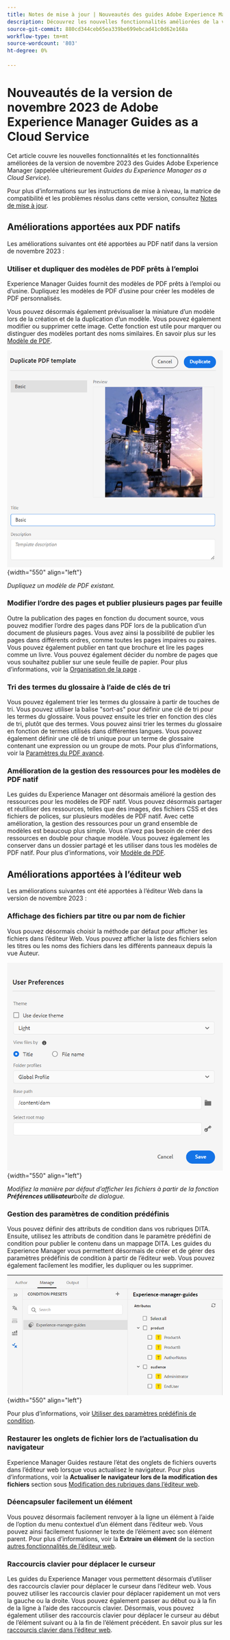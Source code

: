 ```yaml
---
title: Notes de mise à jour | Nouveautés des guides Adobe Experience Manager, version de novembre 2023
description: Découvrez les nouvelles fonctionnalités améliorées de la version de novembre 2023 de Adobe Experience Manager Guides as a Cloud Service.
source-git-commit: 880cd344ceb65ea339be699ebcad41c0d62e168a
workflow-type: tm+mt
source-wordcount: '803'
ht-degree: 0%

---
```


# Nouveautés de la version de novembre 2023 de Adobe Experience Manager Guides as a Cloud Service

Cet article couvre les nouvelles fonctionnalités et les fonctionnalités améliorées de la version de novembre 2023 des Guides Adobe Experience Manager (appelée ultérieurement *Guides du Experience Manager as a Cloud Service*).

Pour plus d’informations sur les instructions de mise à niveau, la matrice de compatibilité et les problèmes résolus dans cette version, consultez [Notes de mise à jour](release-notes-2023.11.0.md).

## Améliorations apportées aux PDF natifs

Les améliorations suivantes ont été apportées au PDF natif dans la version de novembre 2023 :

### Utiliser et dupliquer des modèles de PDF prêts à l’emploi

Experience Manager Guides fournit des modèles de PDF prêts à l’emploi ou d’usine. Dupliquez les modèles de PDF d’usine pour créer les modèles de PDF personnalisés.

Vous pouvez désormais également prévisualiser la miniature d’un modèle lors de la création et de la duplication d’un modèle. Vous pouvez également modifier ou supprimer cette image. Cette fonction est utile pour marquer ou distinguer des modèles portant des noms similaires.
En savoir plus sur les [Modèle de PDF](../native-pdf/pdf-template.md).

![Boîte de dialogue Dupliquer le modèle de PDF](assets/duplicate-template.png){width="550" align="left"}

*Dupliquez un modèle de PDF existant.*


### Modifier l’ordre des pages et publier plusieurs pages par feuille

Outre la publication des pages en fonction du document source, vous pouvez modifier l’ordre des pages dans PDF lors de la publication d’un document de plusieurs pages.  Vous avez ainsi la possibilité de publier les pages dans différents ordres, comme toutes les pages impaires ou paires. Vous pouvez également publier en tant que brochure et lire les pages comme un livre. Vous pouvez également décider du nombre de pages que vous souhaitez publier sur une seule feuille de papier. Pour plus d’informations, voir la [Organisation de la page](../native-pdf/components-pdf-template.md#page-organization) .

### Tri des termes du glossaire à l’aide de clés de tri

Vous pouvez également trier les termes du glossaire à partir de touches de tri. Vous pouvez utiliser la balise &quot;sort-as&quot; pour définir une clé de tri pour les termes du glossaire. Vous pouvez ensuite les trier en fonction des clés de tri, plutôt que des termes. Vous pouvez ainsi trier les termes du glossaire en fonction de termes utilisés dans différentes langues. Vous pouvez également définir une clé de tri unique pour un terme de glossaire contenant une expression ou un groupe de mots.
Pour plus d’informations, voir la [Paramètres du PDF avancé](../native-pdf/components-pdf-template.md#advanced-pdf-settings).


### Amélioration de la gestion des ressources pour les modèles de PDF natif

Les guides du Experience Manager ont désormais amélioré la gestion des ressources pour les modèles de PDF natif. Vous pouvez désormais partager et réutiliser des ressources, telles que des images, des fichiers CSS et des fichiers de polices, sur plusieurs modèles de PDF natif. Avec cette amélioration, la gestion des ressources pour un grand ensemble de modèles est beaucoup plus simple. Vous n’avez pas besoin de créer des ressources en double pour chaque modèle. Vous pouvez également les conserver dans un dossier partagé et les utiliser dans tous les modèles de PDF natif.
Pour plus d’informations, voir [Modèle de PDF](../native-pdf/pdf-template.md).

## Améliorations apportées à l’éditeur web

Les améliorations suivantes ont été apportées à l’éditeur Web dans la version de novembre 2023 :


### Affichage des fichiers par titre ou par nom de fichier

Vous pouvez désormais choisir la méthode par défaut pour afficher les fichiers dans l’éditeur Web. Vous pouvez afficher la liste des fichiers selon les titres ou les noms des fichiers dans les différents panneaux depuis la vue Auteur.

![Boîte de dialogue Préférences utilisateur](assets/user-preferences-2311.png){width="550" align="left"}

*Modifiez la manière par défaut d’afficher les fichiers à partir de la fonction **Préférences utilisateur**boîte de dialogue.*


### Gestion des paramètres de condition prédéfinis

Vous pouvez définir des attributs de condition dans vos rubriques DITA. Ensuite, utilisez les attributs de condition dans le paramètre prédéfini de condition pour publier le contenu dans un mappage DITA. Les guides du Experience Manager vous permettent désormais de créer et de gérer des paramètres prédéfinis de condition à partir de l’éditeur web. Vous pouvez également facilement les modifier, les dupliquer ou les supprimer.

![Paramètres prédéfinis de condition de l’onglet Gérer de l’éditeur web ](assets/web-editor-manage-condition-presets.png){width="550" align="left"}

Pour plus d’informations, voir [Utiliser des paramètres prédéfinis de condition](../user-guide/generate-output-use-condition-presets.md).

### Restaurer les onglets de fichier lors de l’actualisation du navigateur

Experience Manager Guides restaure l’état des onglets de fichiers ouverts dans l’éditeur web lorsque vous actualisez le navigateur. Pour plus d’informations, voir la **Actualiser le navigateur lors de la modification des fichiers** section sous [Modification des rubriques dans l’éditeur web](../user-guide/web-editor-edit-topics.md).

### Déencapsuler facilement un élément

Vous pouvez désormais facilement renvoyer à la ligne un élément à l’aide de l’option du menu contextuel d’un élément dans l’éditeur web. Vous pouvez ainsi facilement fusionner le texte de l’élément avec son élément parent.
Pour plus d’informations, voir la **Extraire un élément** de la section [autres fonctionnalités de l’éditeur web](../user-guide/web-editor-other-features.md).

### Raccourcis clavier pour déplacer le curseur

Les guides du Experience Manager vous permettent désormais d’utiliser des raccourcis clavier pour déplacer le curseur dans l’éditeur web. Vous pouvez utiliser les raccourcis clavier pour déplacer rapidement un mot vers la gauche ou la droite. Vous pouvez également passer au début ou à la fin de la ligne à l’aide des raccourcis clavier.
Désormais, vous pouvez également utiliser des raccourcis clavier pour déplacer le curseur au début de l’élément suivant ou à la fin de l’élément précédent.
En savoir plus sur les [raccourcis clavier dans l’éditeur web](../user-guide/web-editor-keyboard-shortcuts.md).
